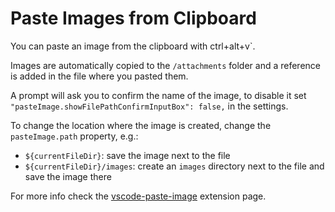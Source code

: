 # Paste Images from Clipboard

You can paste an image from the clipboard with ctrl+alt+v`.

Images are automatically copied to the `/attachments` folder and a reference is added in the file where you pasted them.

A prompt will ask you to confirm the name of the image, to disable it set   `"pasteImage.showFilePathConfirmInputBox": false,` in the settings.

To change the location where the image is created, change the `pasteImage.path` property, e.g.:
- `${currentFileDir}`: save the image next to the file
- `${currentFileDir}/images`: create an `images` directory next to the file and save the image there

For more info check the [vscode-paste-image](https://github.com/mushanshitiancai/vscode-paste-image) extension page.
